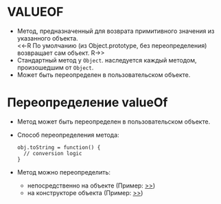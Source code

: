 # VALUEOF

- Метод, предназначенный для возврата примитивного значения из указанного объекта.  
<<-R По умолчанию (из Object.prototype, без переопределения) возвращает сам объект. R->>
- Cтандартный метод у `Object`. наследуется каждый методом, произошедшим от `Object`.
- Может быть переопределен в пользовательском объекте.

# Переопределение valueOf
- Метод может быть переопределен в пользовательском объекте.
- Способ переопределения метода:

  ```
  obj.toString = function() {
    // conversion logic
  }
  ```
- Метод можно переопределить:
  - непосредственно на объекте (Пример: [>>](https://replit.com/@Trybukhouski/ObjectsmethodsvalueOf#script.js))
  - на конструкторе объекта (Пример: [>>](https://replit.com/@Trybukhouski/ObjectsmethodsvalueOf#script.js))